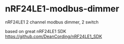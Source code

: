# nRF24LE1-modbus-dimmer

nRF24LE1 2 channel modbus dimmer, 2 switch

based on great nRF24LE1 SDK https://github.com/DeanCording/nRF24LE1_SDK

